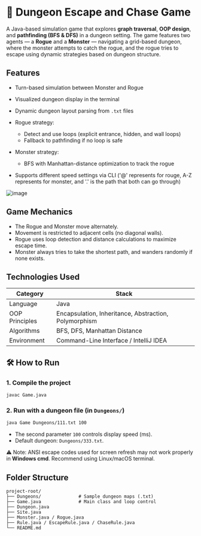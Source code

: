 # 🧭 Dungeon Escape and Chase Game

A Java-based simulation game that explores **graph traversal**, **OOP design**, and **pathfinding (BFS & DFS)** in a dungeon setting.
The game features two agents — a **Rogue** and a **Monster** — navigating a grid-based dungeon, where the monster attempts to catch the rogue, and the rogue tries to escape using dynamic strategies based on dungeon structure.



## Features

* Turn-based simulation between Monster and Rogue
* Visualized dungeon display in the terminal
* Dynamic dungeon layout parsing from `.txt` files
* Rogue strategy:

  * Detect and use loops (explicit entrance, hidden, and wall loops)
  * Fallback to pathfinding if no loop is safe
* Monster strategy:

  * BFS with Manhattan-distance optimization to track the rogue
* Supports different speed settings via CLI ('@' represents for rouge, A-Z represents for monster, and '.' is the path that both can go through)


![image](https://github.com/user-attachments/assets/43c1182c-5045-4d20-adb2-00f10a85a188)



## Game Mechanics

* The Rogue and Monster move alternately.
* Movement is restricted to adjacent cells (no diagonal walls).
* Rogue uses loop detection and distance calculations to maximize escape time.
* Monster always tries to take the shortest path, and wanders randomly if none exists.


## Technologies Used

| Category       | Stack                                                 |
| -------------- | ----------------------------------------------------- |
| Language       | Java                                                  |
| OOP Principles | Encapsulation, Inheritance, Abstraction, Polymorphism |
| Algorithms     | BFS, DFS, Manhattan Distance                          |
| Environment    | Command-Line Interface / IntelliJ IDEA                |



## 🛠️ How to Run

### 1. Compile the project

```bash
javac Game.java
```

### 2. Run with a dungeon file (in `Dungeons/`)

```bash
java Game Dungeons/111.txt 100
```

* The second parameter `100` controls display speed (ms).
* Default dungeon: `Dungeons/333.txt`.

⚠️ Note: ANSI escape codes used for screen refresh may not work properly in **Windows cmd**. Recommend using Linux/macOS terminal.



## Folder Structure

```
project-root/
├── Dungeons/              # Sample dungeon maps (.txt)
├── Game.java              # Main class and loop control
├── Dungeon.java           
├── Site.java             
├── Monster.java / Rogue.java
├── Rule.java / EscapeRule.java / ChaseRule.java
└── README.md
```


